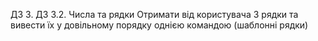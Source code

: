ДЗ 3. ДЗ 3.2. Числа та рядки
Отримати від користувача 3 рядки та вивести їх у довільному порядку однією командою (шаблонні рядки)
